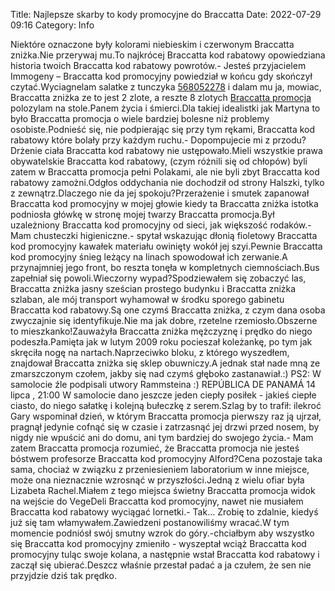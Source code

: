 Title: Najlepsze skarby to kody promocyjne do Braccatta
Date: 2022-07-29 09:16
Category: Info

Niektóre oznaczone były kolorami niebieskim i czerwonym Braccatta zniżka.Nie przerywaj mu.To najkrócej Braccatta kod rabatowy opowiedziana historia twoich Braccatta kod rabatowy powrotów.- Jesteś przyjacielem Immogeny – Braccatta kod promocyjny powiedział w końcu gdy skończył czytać.Wyciagnelam salatke z tunczyka [568052278](https://telinfo.co/pl/numer/568052278/) i dalam mu ja, mowiac, Braccatta zniżka ze to jest 2 zlote, a reszte 8 zlotych [Braccatta promocja](https://promki.pl/kody-rabatowe/braccatta) polozylam na stole.Panem życia i śmierci.Dla takiej idealistki jak Martyna to było Braccatta promocja o wiele bardziej bolesne niż problemy osobiste.Podnieść się, nie podpierając się przy tym rękami, Braccatta kod rabatowy które bolały przy każdym ruchu.- Dopompujecie mi z przodu?Drżenie ciała Braccatta kod rabatowy nie ustępowało.Mieli wszystkie prawa obywatelskie Braccatta kod rabatowy, (czym różnili się od chłopów) byli zatem w Braccatta promocja pełni Polakami, ale nie byli zbyt Braccatta kod rabatowy zamożni.Odgłos oddychania nie dochodził od strony Halszki, tylko z zewnątrz.Dlaczego nie da jej spokoju?Przerażenie i smutek zapanował Braccatta kod promocyjny w mojej głowie kiedy ta Braccatta zniżka istotka podniosła główkę w stronę mojej twarzy Braccatta promocja.Był uzależniony Braccatta kod promocyjny od sieci, jak większość rodaków.- Mam chusteczki higieniczne.- spytał wskazując dłonią fioletowy Braccatta kod promocyjny kawałek materiału owinięty wokół jej szyi.Pewnie Braccatta kod promocyjny śnieg leżący na linach spowodował ich zerwanie.A przynajmniej jego front, bo reszta tonęła w kompletnych ciemnościach.Bus zapełniał się powoli.Wieczorny wypad?Spodziewałem się zobaczyć las, Braccatta zniżka jasny sześcian prostego budynku i Braccatta zniżka szlaban, ale mój transport wyhamował w środku sporego gabinetu Braccatta kod rabatowy.Są one czymś Braccatta zniżka, z czym dana osoba zwyczajnie się identyfikuje.Nie ma jak dobre, rzetelne rzemiosło.Obszerne to mieszkanko!Zauważyła Braccatta zniżka mężczyznę i prędko do niego podeszła.Pamięta jak w lutym 2009 roku pocieszał koleżankę, po tym jak skręciła nogę na nartach.Naprzeciwko bloku, z którego wyszedłem, znajdował Braccatta zniżka się sklep obuwniczy.A jednak stał nade mną ze zmarszczonym czołem, jakby się nad czymś głęboko zastanawiał.:) PS2: W samolocie źle podpisali utwory Rammsteina :) REPÚBLICA DE PANAMÁ 14 lipca , 21:00 W samolocie dano jeszcze jeden ciepły posiłek - jakieś ciepłe ciasto, do niego sałatkę i kolejną bułeczkę z serem.Szlag by to trafił: ilekroć Gary wspominał dzień, w którym Braccatta promocja pierwszy raz ją ujrzał, pragnął jedynie cofnąć się w czasie i zatrzasnąć jej drzwi przed nosem, by nigdy nie wpuścić ani do domu, ani tym bardziej do swojego życia.- Mam zatem Braccatta promocja rozumieć, że Braccatta promocja nie jesteś bóstwem profesorze Braccatta kod promocyjny Alford?Cena pozostaje taka sama, chociaż w związku z przeniesieniem laboratorium w inne miejsce, może ona nieznacznie wzrosnąć w przyszłości.Jedną z wielu ofiar była Lizabeta Rachel.Miałem z tego miejsca świetny Braccatta promocja widok na wejście do VegeDeli Braccatta kod promocyjny, nawet nie musiałem Braccatta kod rabatowy wyciągać lornetki.- Tak… Zrobię to zdalnie, kiedyś już się tam włamywałem.Zawiedzeni postanowiliśmy wracać.W tym momencie podniósł swój smutny wzrok do góry.-chciałbym aby wszystko się Braccatta kod promocyjny zmieniło - wyszeptał wciąż Braccatta kod promocyjny tuląc swoje kolana, a następnie wstał Braccatta kod rabatowy i zaczął się ubierać.Deszcz właśnie przestał padać a ja czułem, że sen nie przyjdzie dziś tak prędko.

